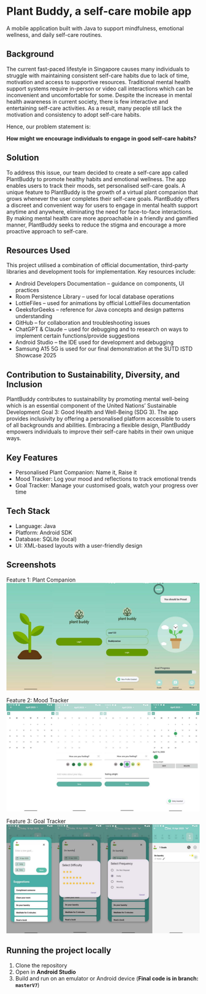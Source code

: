 # Plant Buddy, a self-care mobile app
A mobile application built with Java to support mindfulness, emotional wellness, and daily self-care routines.

## Background
The current fast-paced lifestyle in Singapore causes many individuals to struggle with maintaining consistent self-care habits due to lack of time, motivation and access to supportive resources. Traditional mental health support systems require in-person or video call interactions which can be inconvenient and uncomfortable for some. Despite the increase in mental health awareness in current society, there is few interactive and entertaining self-care activities. As a result, many people still lack the motivation and consistency to adopt self-care habits.

Hence, our problem statement is:

**How might we encourage individuals to engage in good self-care habits?**

## Solution
To address this issue, our team decided to create a self-care app called PlantBuddy to promote healthy habits and emotional wellness. The app enables users to track their moods, set personalised self-care goals. A unique feature to PlantBuddy is the growth of a virtual plant companion that grows whenever the user completes their self-care goals.
PlantBuddy offers a discreet and convenient way for users to engage in mental health support anytime and anywhere, eliminating the need for face-to-face interactions. By making mental health care more approachable in a friendly and gamified manner, PlantBuddy seeks to reduce the stigma and encourage a more proactive approach to self-care.


## Resources Used
This project utilised a combination of official documentation, third-party libraries and development tools for implementation. Key resources include:
- Android Developers Documentation – guidance on components, UI practices
- Room Persistence Library – used for local database operations
- LottieFiles – used for animations by official LottieFiles documentation
- GeeksforGeeks – reference for Java concepts and design patterns understanding
- GitHub – for collaboration and troubleshooting issues
- ChatGPT & Claude – used for debugging and to research on ways to implement certain functions/provide suggestions
- Android Studio – the IDE used for development and debugging
- Samsung A15 5G is used for our final demonstration at the SUTD ISTD Showcase 2025


## Contribution to Sustainability, Diversity, and Inclusion
PlantBuddy contributes to sustainability by promoting mental well-being which is an essential component of the United Nations’ Sustainable Development Goal 3: Good Health and Well-Being (SDG 3). The app provides inclusivity by offering a personalised platform accessible to users of all backgrounds and abilities. Embracing a flexible design, PlantBuddy empowers individuals to improve their self-care habits in their own unique ways.


## Key Features
- Personalised Plant Companion: Name it, Raise it
- Mood Tracker: Log your mood and reflections to track emotional trends
- Goal Tracker: Manage your customised goals, watch your progress over time


## Tech Stack
- Language: Java
- Platform: Android SDK
- Database: SQLite (local)
- UI: XML-based layouts with a user-friendly design


## Screenshots
Feature 1: Plant Companion
![Feature 1](feature1.jpeg)

Feature 2: Mood Tracker
![Feature 2](feature2.jpeg)

Feature 3: Goal Tracker
![Feature 3](feature3.jpeg)

## Running the project locally
1. Clone the repository
2. Open in **Android Studio**
3. Build and run on an emulator or Android device (**Final code is in branch: `masterV7`**)
